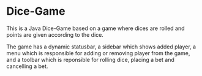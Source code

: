 # Dice-Game

This is a Java Dice-Game based on a game where dices are rolled and points are given according to the dice. 

The game has a dynamic statusbar, a sidebar which shows added player, a menu which is responsible for adding or removing player from the game, and a toolbar which is reponsible for rolling dice, placing a bet and cancelling a bet. 
